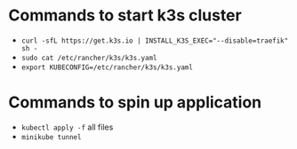 # Commands to start k3s cluster

- `curl -sfL https://get.k3s.io | INSTALL_K3S_EXEC="--disable=traefik" sh -`
- `sudo cat /etc/rancher/k3s/k3s.yaml`
- `export KUBECONFIG=/etc/rancher/k3s/k3s.yaml`

# Commands to spin up application

- `kubectl apply -f` all files
- `minikube tunnel`

